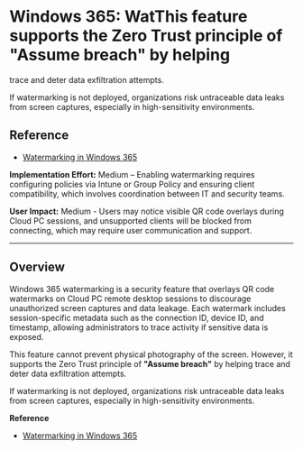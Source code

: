 # Windows 365: WatThis feature supports the Zero Trust principle of **"Assume breach"** by helping
trace and deter data exfiltration attempts.

If watermarking is not deployed, organizations risk untraceable data
leaks from screen captures, especially in high-sensitivity environments.

## Reference

* [Watermarking in Windows
  365](https://learn.microsoft.com/en-us/windows-365/enterprise/watermarking)

**Implementation Effort:** Medium – Enabling watermarking requires configuring policies via Intune or Group Policy and ensuring client compatibility, which involves coordination between IT and security teams.

**User Impact:** Medium - Users may notice visible QR code overlays during Cloud PC sessions, and unsupported clients will be blocked from connecting, which may require user communication and support.

---

## Overview

Windows 365 watermarking is a security feature that overlays QR code
watermarks on Cloud PC remote desktop sessions to discourage
unauthorized screen captures and data leakage. Each watermark includes
session-specific metadata such as the connection ID, device ID, and
timestamp, allowing administrators to trace activity if sensitive data
is exposed.

This feature cannot prevent physical photography of the screen. However,
it supports the Zero Trust principle of **\"Assume breach\"** by helping
trace and deter data exfiltration attempts.

If watermarking is not deployed, organizations risk untraceable data
leaks from screen captures, especially in high-sensitivity environments.

**Reference**

- [Watermarking in Windows
  365](https://learn.microsoft.com/en-us/windows-365/enterprise/watermarking)
